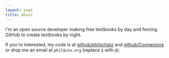 ```yaml
---
layout: page
title: About
---
```


I'm an open source developer making free textbooks by day and forcing GitHub to create textbooks by night.

If you're interested, my code is at [github/philschatz](https://github.com/philschatz) and [github/Connexions](https://github.com/Connexions) or drop me an email at `phil$cnx.org` (replace `$` with `@`).
